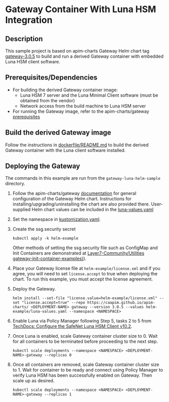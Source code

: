 # Gateway Container With Luna HSM Integration

## Description
This sample project is based on apim-charts Gateway Helm chart tag [gateway-3.0.5](https://github.com/CAAPIM/apim-charts/tree/gateway-3.0.5)
to build and run a derived Gateway container with embedded Luna HSM client software.

## Prerequisites/Dependencies
* For building the derived Gateway container image:
   * Luna HSM 7 server and the Luna Minimal Client software (must be obtained from the vendor)
   * Network access from the build machine to Luna HSM server
* For running the Gateway image, refer to the apim-charts/gateway [prerequisites](https://github.com/CAAPIM/apim-charts/tree/gateway-3.0.5/charts/gateway#prerequisites)

## Build the derived Gateway image
Follow the instructions in [dockerfile/README.md](dockerfile/README.md) to build the derived Gateway container
with the Luna client software installed.

## Deploying the Gateway
The commands in this example are run from the `gateway-luna-helm-sample` directory.

1. Follow the apim-charts/gateway [documentation](https://github.com/CAAPIM/apim-charts/blob/gateway-3.0.5/charts/gateway/README.md)
   for general configuration of the Gateway Helm chart. Instructions for installing/upgrading/uninstalling the chart are also provided there.
   User-supplied Helm chart values can be included in the [luna-values.yaml](helm-example/luna-values.yaml)

1. Set the namespace in [kustomization.yaml](helm-example/kustomization.yaml).

1. Create the ssg.security secret
   ```
   kubectl apply -k helm-example
   ```

   Other methods of setting the ssg.security file such as ConfigMap and Init Containers are
   demonstrated at [Layer7-Community/Utilities gateway-init-container-examples)](https://github.com/Layer7-Community/Utilities/tree/main/gateway-init-container-examples)).

1. Place your Gateway license file at `helm-example/license.xml` and if you agree, you will need to set `license.accept` to true when deploying the chart. 
To run this example, you must accept the license agreement.

1. Deploy the Gateway. 
   ```
   helm install --set-file "license.value=helm-example/license.xml" --set "license.accept=true" --repo https://caapim.github.io/apim-charts/ <DEPLOYMENT-NAME> gateway --version 3.0.5 --values helm-example/luna-values.yaml --namespace <NAMESPACE>
   ```

1. Enable Luna via Policy Manager following Step 5, tasks 2 to 5 from [TechDocs: Configure the SafeNet Luna HSM Client v10.2](https://techdocs.broadcom.com/us/en/ca-enterprise-software/layer7-api-management/api-gateway/10-1/install-configure-upgrade/configure-the-appliance-gateway/configure-hardware-security-modules-hsm/configure-safenet-luna-sa-hsm-parent/configure-the-safenet-luna-hsm-client-v102.html).

1. Once Luna is enabled, scale Gateway container cluster size to 0. Wait for all containers to be terminated before proceeding to the next step.
   ```
   kubectl scale deployments --namespace <NAMESPACE> <DEPLOYMENT-NAME>-gateway --replicas 0
   ```

1. Once all containers are removed, scale Gateway container cluster size to 1. Wait for container to be 
ready and connect using Policy Manager to verify Luna HSM has been successfully enabled on Gateway.
Then scale up as desired.
   ```
   kubectl scale deployments --namespace <NAMESPACE> <DEPLOYMENT-NAME>-gateway --replicas 1
   ```